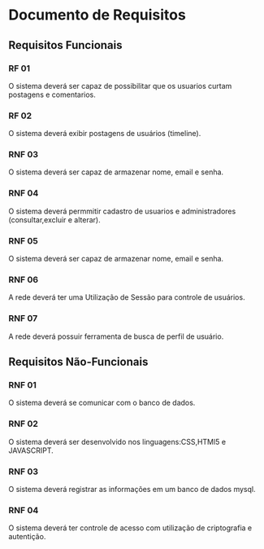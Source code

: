 # Documento de Requisitos

## Requisitos Funcionais

### RF 01

O sistema deverá ser capaz de possibilitar que os usuarios curtam postagens e comentarios.

### RF 02

O sistema deverá exibir postagens de usuários (timeline).

### RNF 03

O sistema deverá ser capaz de armazenar nome, email e senha.

### RNF 04

O sistema deverá permmitir cadastro de usuarios e administradores (consultar,excluir e alterar).

### RNF 05

O sistema deverá ser capaz de armazenar nome, email e senha.

### RNF 06

A rede deverá ter uma Utilização de Sessão para controle de usuários.

### RNF 07

A rede deverá possuir ferramenta de busca de perfil de usuário.

## Requisitos Não-Funcionais

### RNF 01

O sistema deverá se comunicar com o banco de dados. 

### RNF 02

O sistema deverá ser desenvolvido nos linguagens:CSS,HTMl5 e JAVASCRIPT.

### RNF 03

O sistema deverá registrar as informações em um banco de dados mysql.

### RNF 04

O sistema deverá ter controle de acesso com utilização de criptografia e autentição.
